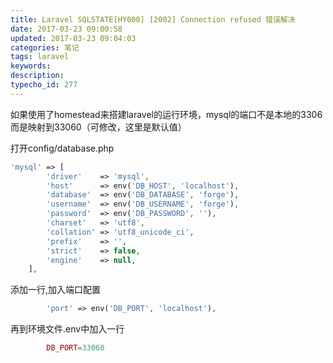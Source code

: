 ```yaml
---
title: Laravel SQLSTATE[HY000] [2002] Connection refused 错误解决
date: 2017-03-23 09:00:58
updated: 2017-03-23 09:04:03
categories: 笔记
tags: laravel
keywords:
description:
typecho_id: 277
---
```


如果使用了homestead来搭建laravel的运行环境，mysql的端口不是本地的3306而是映射到33060（可修改，这里是默认值）

打开config/database.php
```php
'mysql' => [
        'driver'    => 'mysql',
        'host'      => env('DB_HOST', 'localhost'),
        'database'  => env('DB_DATABASE', 'forge'),
        'username'  => env('DB_USERNAME', 'forge'),
        'password'  => env('DB_PASSWORD', ''),
        'charset'   => 'utf8',
        'collation' => 'utf8_unicode_ci',
        'prefix'    => '',
        'strict'    => false,
        'engine'    => null,
    ],
```
添加一行,加入端口配置
```php
        'port' => env('DB_PORT', 'localhost'),
```
再到环境文件.env中加入一行
```php
        DB_PORT=33060
```